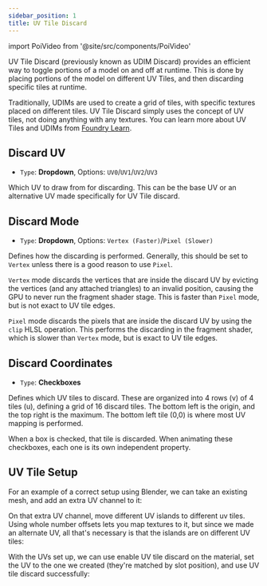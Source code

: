 ```yaml
---
sidebar_position: 1
title: UV Tile Discard
---
```

import PoiVideo from '@site/src/components/PoiVideo' 

UV Tile Discard (previously known as UDIM Discard) provides an efficient way to toggle portions of a model on and off at runtime. This is done by placing portions of the model on different UV Tiles, and then discarding specific tiles at runtime.

Traditionally, UDIMs are used to create a grid of tiles, with specific textures placed on different tiles. UV Tile Discard simply uses the concept of UV tiles, not doing anything with any textures. You can learn more about UV Tiles and UDIMs from [Foundry Learn](https://learn.foundry.com/modo/901/content/help/pages/uving/udim_workflow.html).

## Discard UV

- `Type`: **Dropdown**, Options: `UV0`/`UV1`/`UV2`/`UV3`

Which UV to draw from for discarding. This can be the base UV or an alternative UV made specifically for UV Tile discard.

## Discard Mode

- `Type`: **Dropdown**, Options: `Vertex (Faster)`/`Pixel (Slower)`

Defines how the discarding is performed. Generally, this should be set to `Vertex` unless there is a good reason to use `Pixel`.

`Vertex` mode discards the vertices that are inside the discard UV by evicting the vertices (and any attached triangles) to an invalid position, causing the GPU to never run the fragment shader stage. This is faster than `Pixel` mode, but is not exact to UV tile edges.

`Pixel` mode discards the pixels that are inside the discard UV by using the `clip` HLSL operation. This performs the discarding in the fragment shader, which is slower than `Vertex` mode, but is exact to UV tile edges.

## Discard Coordinates

- `Type`: **Checkboxes**

Defines which UV tiles to discard. These are organized into 4 rows (v) of 4 tiles (u), defining a grid of 16 discard tiles. The bottom left is the origin, and the top right is the maximum. The bottom left tile (0,0) is where most UV mapping is performed.

When a box is checked, that tile is discarded. When animating these checkboxes, each one is its own independent property.


## UV Tile Setup

For an example of a correct setup using Blender, we can take an existing mesh, and add an extra UV channel to it:

<PoiVideo url='/vid/special-fx/uv-tile-discard_setup_blender1.mp4'/>

On that extra UV channel, move different UV islands to different uv tiles. Using whole number offsets lets you map textures to it, but since we made an alternate UV, all that's necessary is that the islands are on different UV tiles:

<PoiVideo url='/vid/special-fx/uv-tile-discard_setup_blender2.mp4'/>

With the UVs set up, we can use enable UV tile discard on the material, set the UV to the one we created (they're matched by slot position), and use UV tile discard successfully:

<PoiVideo url='/vid/special-fx/uv-tile-discard_setup_unity1.mp4'/>
